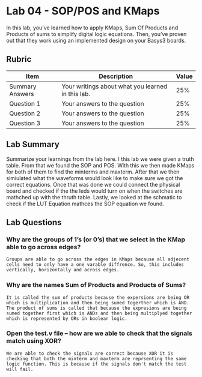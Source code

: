 # Lab 04 - SOP/POS and KMaps

In this lab, you’ve learned how to apply KMaps, Sum Of Products and Products of
sums to simplify digital logic equations. Then, you’ve proven out that they work
using an implemented design on your Basys3 boards.

## Rubric

| Item | Description | Value |
| ---- | ----------- | ----- |
| Summary Answers | Your writings about what you learned in this lab. | 25% |
| Question 1 | Your answers to the question | 25% |
| Question 2 | Your answers to the question | 25% |
| Question 3 | Your answers to the question | 25% |

## Lab Summary

Summarize your learnings from the lab here.
    I this lab we were given a truth table. From that we found the SOP and POS. With this we then made KMaps for both of them to find the minterms and maxterm. After that we then simiulated what the waveforms would look like to make sure we got the correct equations. Once that was done we could connect the physical board and checked if the the leds would turn on when the switches are mathched up with the thruth table. Lastly, we looked at the schmatic to check if the LUT Equation mathces the SOP equation we found.

## Lab Questions

### Why are the groups of 1’s (or 0’s) that we select in the KMap able to go across edges?
    Groups are able to go across the edges in KMaps because all adjecent cells need to only have a one varable diffrence. So, this includes vertically, horizontally and across edges.
### Why are the names Sum of Products and Products of Sums?
    It is called the sum of products because the expersions are being OR which is multiplication and then being sumed togerther which is AND. The product of sums is called that because the expresions are being sumed together first which is ANDs and then being multiplyed together which is represented by ORs in boolean logic.

### Open the test.v file – how are we able to check that the signals match using XOR?
    We are able to check the signals are correct because XOR it is checking that both the minterm and maxterm are reprsenting the same logic function. This is because if the signals don't match the test will fail.
